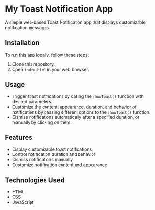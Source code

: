 # My Toast Notification App

A simple web-based Toast Notification app that displays customizable notification messages.

## Installation

To run this app locally, follow these steps:

1. Clone this repository.
2. Open `index.html` in your web browser.

## Usage

- Trigger toast notifications by calling the `showToast()` function with desired parameters.
- Customize the content, appearance, duration, and behavior of notifications by passing different options to the `showToast()` function.
- Dismiss notifications automatically after a specified duration, or manually by clicking on them.

## Features

- Display customizable toast notifications
- Control notification duration and behavior
- Dismiss notifications manually
- Customize notification content and appearance

## Technologies Used

- HTML
- CSS
- JavaScript

